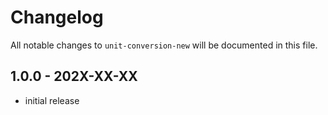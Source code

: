 # Changelog

All notable changes to `unit-conversion-new` will be documented in this file.

## 1.0.0 - 202X-XX-XX

- initial release
